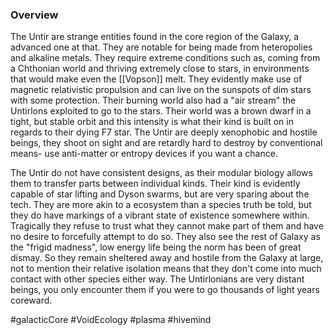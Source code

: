
### Overview

The Untir are strange entities found in the core region of the Galaxy, a advanced one at that.  They are notable for being made from heteropolies and alkaline metals.  They require extreme conditions such as, coming from a Chthonian world and thriving extremely close to stars, in environments that would make even the [[Vopson]] melt.  They evidently make use of magnetic relativistic propulsion and can live on the sunspots of dim stars with some protection.  Their burning world also had a "air stream" the Untirlons exploited to go to the stars.  Their world was a brown dwarf in a tight, but stable orbit and this intensity is what their kind is built on in regards to their dying F7 star.  The Untir are deeply xenophobic and hostile beings, they shoot on sight and are retardly hard to destroy by conventional means- use anti-matter or entropy devices if you want a chance.  

The Untir do not have consistent designs, as their modular biology allows them to transfer parts between individual kinds.  Their kind is evidently capable of star lifting and Dyson swarms, but are very sparing about the tech. They are more akin to a ecosystem than a species truth be told, but they do have markings of a vibrant state of existence somewhere within.  Tragically they refuse to trust what they cannot make part of them and have no desire to forcefully attempt to do so.  They also see the rest of Galaxy as the "frigid madness", low energy life being the norm has been of great dismay.  So they remain sheltered away and hostile from the Galaxy at large, not to mention their relative isolation means that they don't come into much contact with other species either way.
The Untirlonians are very distant beings, you only encounter them if you were to go thousands of light years coreward.

#galacticCore 
#VoidEcology 
#plasma 
#hivemind 